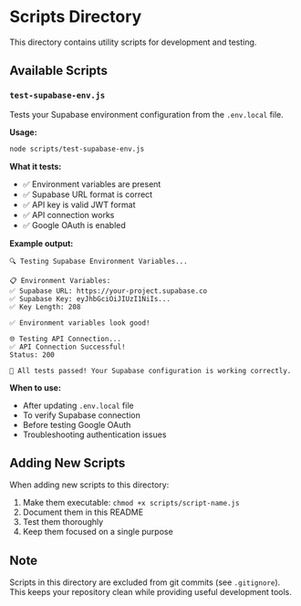 # Scripts Directory

This directory contains utility scripts for development and testing.

## Available Scripts

### `test-supabase-env.js`

Tests your Supabase environment configuration from the `.env.local` file.

**Usage:**
```bash
node scripts/test-supabase-env.js
```

**What it tests:**
- ✅ Environment variables are present
- ✅ Supabase URL format is correct
- ✅ API key is valid JWT format
- ✅ API connection works
- ✅ Google OAuth is enabled

**Example output:**
```
🔍 Testing Supabase Environment Variables...

📋 Environment Variables:
✅ Supabase URL: https://your-project.supabase.co
✅ Supabase Key: eyJhbGciOiJIUzI1NiIs...
✅ Key Length: 208

✅ Environment variables look good!

🌐 Testing API Connection...
✅ API Connection Successful!
Status: 200

🎉 All tests passed! Your Supabase configuration is working correctly.
```

**When to use:**
- After updating `.env.local` file
- To verify Supabase connection
- Before testing Google OAuth
- Troubleshooting authentication issues

## Adding New Scripts

When adding new scripts to this directory:

1. Make them executable: `chmod +x scripts/script-name.js`
2. Document them in this README
3. Test them thoroughly
4. Keep them focused on a single purpose

## Note

Scripts in this directory are excluded from git commits (see `.gitignore`).
This keeps your repository clean while providing useful development tools.
